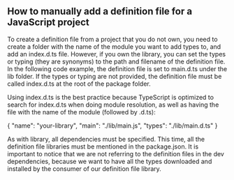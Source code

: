 ## How to manually add a definition file for a JavaScript project

To create a definition file from a project that you do not own, you need to create
a folder with the name of the module you want to add types to, and add an
index.d.ts file. However, if you own the library, you can set the types or typing
(they are synonyms) to the path and filename of the definition file. In the
following code example, the definition file is set to main.d.ts under the lib folder.
If the types or typing are not provided, the definition file must be called index.d.ts
at the root of the package folder.

Using index.d.ts is the best practice because TypeScript is optimized to search for
index.d.ts when doing module resolution, as well as having the file with the name
of the module (followed by .d.ts):

{
    "name": "your-library",
    "main": "./lib/main.js",
    "types": "./lib/main.d.ts"
}

As with library, all dependencies must be specified. This time, all the definition
file libraries must be mentioned in the package.json. It is important to notice that
we are not referring to the definition files in the dev dependencies, because we
want to have all the types downloaded and installed by the consumer of our
definition file library.
